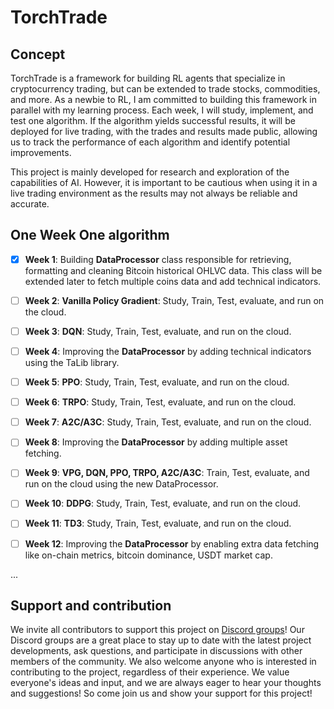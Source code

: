 # TorchTrade

## Concept

TorchTrade is a framework for building RL agents that specialize in cryptocurrency trading, but can be extended to trade stocks, commodities, and more. As a newbie to RL, I am committed to building this framework in parallel with my learning process. Each week, I will study, implement, and test one algorithm. If the algorithm yields successful results, it will be deployed for live trading, with the trades and results made public, allowing us to track the performance of each algorithm and identify potential improvements.

This project is mainly developed for research and exploration of the capabilities of AI. However, it is important to be cautious when using it in a live trading environment as the results may not always be reliable and accurate.

## One Week One algorithm

- [X] **Week 1**: Building **DataProcessor** class responsible for retrieving, formatting and cleaning Bitcoin historical OHLVC data. This class will be extended later to fetch multiple coins data and add technical indicators.

- [ ] **Week 2**: **Vanilla Policy Gradient**: Study, Train, Test, evaluate, and run on the cloud.

- [ ] **Week 3**: **DQN**: Study, Train, Test, evaluate, and run on the cloud.

- [ ] **Week 4**: Improving the **DataProcessor** by adding technical indicators using the TaLib library.

- [ ] **Week 5**: **PPO**: Study, Train, Test, evaluate, and run on the cloud.

- [ ] **Week 6**: **TRPO**: Study, Train, Test, evaluate, and run on the cloud.

- [ ] **Week 7**: **A2C/A3C**: Study, Train, Test, evaluate, and run on the cloud.

- [ ] **Week 8**: Improving the **DataProcessor** by adding multiple asset fetching.

- [ ] **Week 9**: **VPG, DQN, PPO, TRPO, A2C/A3C**: Train, Test, evaluate, and run on the cloud using the new DataProcessor.

- [ ] **Week 10**: **DDPG**: Study, Train, Test, evaluate, and run on the cloud.

- [ ] **Week 11**: **TD3**: Study, Train, Test, evaluate, and run on the cloud.

- [ ] **Week 12**: Improving the **DataProcessor** by enabling extra data fetching like on-chain metrics, bitcoin dominance, USDT market cap.

...

## Support and contribution

We invite all contributors to support this project on [Discord groups](https://discord.gg/WQWXhBbu)! Our Discord groups are a great place to stay up to date with the latest project developments, ask questions, and participate in discussions with other members of the community. We also welcome anyone who is interested in contributing to the project, regardless of their experience. We value everyone's ideas and input, and we are always eager to hear your thoughts and suggestions! So come join us and show your support for this project!
